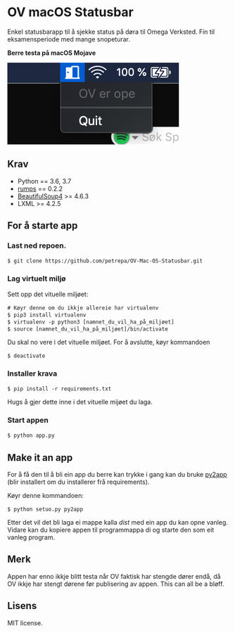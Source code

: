 # OV macOS Statusbar
Enkel statusbarapp til å sjekke status på døra til Omega Verksted. Fin til eksamensperiode med mange snopeturar.

**Berre testa på macOS Mojave**

![Skjermbilde](/images/screenshot_ovapp.png)

## Krav
  * Python == 3.6, 3.7
  * [rumps](https://github.com/jaredks/rumps) == 0.2.2
  * [BeautifulSoup4](https://www.crummy.com/software/BeautifulSoup/bs4/doc/) >= 4.6.3
  * LXML >= 4.2.5

## For å starte app
### Last ned repoen.
```
$ git clone https://github.com/petrepa/OV-Mac-OS-Statusbar.git
```
### Lag virtuelt miljø
Sett opp det vituelle miljøet:
```
# Køyr denne om du ikkje allereie har virtualenv
$ pip3 install virtualenv
$ virtualenv -p python3 [namnet_du_vil_ha_på_miljøet]
$ source [namnet_du_vil_ha_på_miljøet]/bin/activate
```
Du skal no vere i det vituelle miljøet. For å avslutte, køyr kommandoen
```
$ deactivate
```

### Installer krava
```
$ pip install -r requirements.txt
```
Hugs å gjer dette inne i det vituelle mijøet du laga.
### Start appen
```bash
$ python app.py
```
## Make it an app
For å få den til å bli ein app du berre kan trykke i gang kan du bruke [py2app](https://py2app.readthedocs.io/en/latest/) (blir installert om du installerer frå requirements).

Køyr denne kommandoen:
```
$ python setuo.py py2app
```

Etter det vil det bli laga ei mappe kalla *dist* med ein app du kan opne vanleg. Vidare kan du kopiere appen til programmappa di og starte den som eit vanleg program.

## Merk
Appen har enno ikkje blitt testa når OV faktisk har stengde dører endå, då OV ikkje har stengt dørene før publisering av appen. This can all be a bløff.

## Lisens
MIT license.

